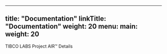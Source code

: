 
---
title: "Documentation"
linkTitle: "Documentation"
weight: 20
menu:
  main:
    weight: 20
---

TIBCO LABS Project AIR™ Details

